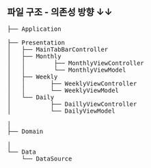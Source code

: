 
## 파일 구조 - 의존성 방향 ↓↓

<pre>
├── Application <br/>
├── Presentation 
│   ├── MainTabBarController 
│   ├── Monthly 
│   │        ├── MonthlyViewController 
│   │        └── MonthlyViewModel
│   ├── Weekly
│   │       ├── WeeklyViewController 
│   │       └── WeeklyViewModel
│   └── Daily 
│           ├── DaillyViewController 
│           └── DailyViewModel<br>
│   
├── Domain <br/>
│  
└── Data 
    └── DataSource 
<pre>
